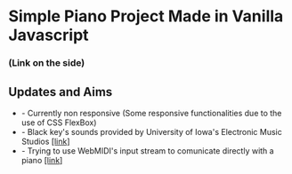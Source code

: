 <h1> Simple Piano Project Made in Vanilla Javascript </h1>
<h3> (Link on the side)</h3>


<h2>Updates and Aims</h2>
<ul> 
    <li>- Currently non responsive (Some responsive functionalities due to the use of CSS FlexBox) </li>
    <li>- Black key's sounds provided by University of Iowa's Electronic Music Studios <a href = "http://theremin.music.uiowa.edu/MISpiano.html">[link]</a></li>
    <li>- Trying to use WebMIDI's input stream to comunicate directly with a piano <a href = "https://www.w3.org/TR/webmidi/">[link]</a> </li>
</ul>

